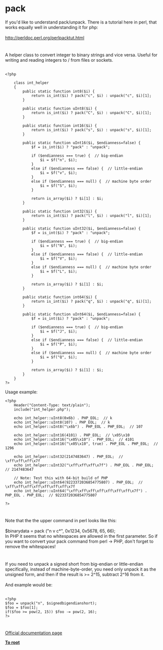 # pack



If you&apos;d like to understand pack/unpack. There is a tutorial here in perl, that works equally well in understanding it for php:<br><br>http://perldoc.perl.org/perlpacktut.html  

#

A helper class to convert integer to binary strings and vice versa. Useful for writing and reading integers to / from files or sockets.<br><br>

```
<?php

    class int_helper
    {
        public static function int8($i) {
            return is_int($i) ? pack("c", $i) : unpack("c", $i)[1];
        }

        public static function uInt8($i) {
            return is_int($i) ? pack("C", $i) : unpack("C", $i)[1];
        }

        public static function int16($i) {
            return is_int($i) ? pack("s", $i) : unpack("s", $i)[1];
        }

        public static function uInt16($i, $endianness=false) {
            $f = is_int($i) ? "pack" : "unpack";

            if ($endianness === true) {  // big-endian
                $i = $f("n", $i);
            }
            else if ($endianness === false) {  // little-endian
                $i = $f("v", $i);
            }
            else if ($endianness === null) {  // machine byte order
                $i = $f("S", $i);
            }

            return is_array($i) ? $i[1] : $i;
        }

        public static function int32($i) {
            return is_int($i) ? pack("l", $i) : unpack("l", $i)[1];
        }

        public static function uInt32($i, $endianness=false) {
            $f = is_int($i) ? "pack" : "unpack";

            if ($endianness === true) {  // big-endian
                $i = $f("N", $i);
            }
            else if ($endianness === false) {  // little-endian
                $i = $f("V", $i);
            }
            else if ($endianness === null) {  // machine byte order
                $i = $f("L", $i);
            }

            return is_array($i) ? $i[1] : $i;
        }

        public static function int64($i) {
            return is_int($i) ? pack("q", $i) : unpack("q", $i)[1];
        }

        public static function uInt64($i, $endianness=false) {
            $f = is_int($i) ? "pack" : "unpack";

            if ($endianness === true) {  // big-endian
                $i = $f("J", $i);
            }
            else if ($endianness === false) {  // little-endian
                $i = $f("P", $i);
            }
            else if ($endianness === null) {  // machine byte order
                $i = $f("Q", $i);
            }

            return is_array($i) ? $i[1] : $i;
        }
    }
?>
```


Usage example:


```
<?php
    Header("Content-Type: text/plain");
    include("int_helper.php");

    echo int_helper::uInt8(0x6b) . PHP_EOL;  // k
    echo int_helper::uInt8(107) . PHP_EOL;  // k
    echo int_helper::uInt8("\x6b") . PHP_EOL . PHP_EOL;  // 107

    echo int_helper::uInt16(4101) . PHP_EOL;  // \x05\x10
    echo int_helper::uInt16("\x05\x10") . PHP_EOL;  // 4101
    echo int_helper::uInt16("\x05\x10", true) . PHP_EOL . PHP_EOL;  // 1296

    echo int_helper::uInt32(2147483647) . PHP_EOL;  // \xff\xff\xff\x7f
    echo int_helper::uInt32("\xff\xff\xff\x7f") . PHP_EOL . PHP_EOL;  // 2147483647

    // Note: Test this with 64-bit build of PHP
    echo int_helper::uInt64(9223372036854775807) . PHP_EOL;  // \xff\xff\xff\xff\xff\xff\xff\x7f
    echo int_helper::uInt64("\xff\xff\xff\xff\xff\xff\xff\x7f") . PHP_EOL . PHP_EOL;  // 9223372036854775807

?>
```
  

#

Note that the the upper command in perl looks like this:<br><br>$binarydata = pack ("n v c*", 0x1234, 0x5678, 65, 66);<br>In PHP it seems that no whitespaces are allowed in the first parameter. So if you want to convert your pack command from perl -&gt; PHP, don&apos;t forget to remove the whitespaces!  

#

If you need to unpack a signed short from big-endian or little-endian specifically, instead of machine-byte-order, you need only unpack it as the unsigned form, and then if the result is &gt;= 2^15, subtract 2^16 from it.<br><br>And example would be:<br><br>

```
<?php
$foo = unpack("n", $signedbigendianshort);
$foo = $foo[1];
if($foo >= pow(2, 15)) $foo -= pow(2, 16);
?>
```
  

#

[Official documentation page](https://www.php.net/manual/en/function.pack.php)

**[To root](/README.md)**